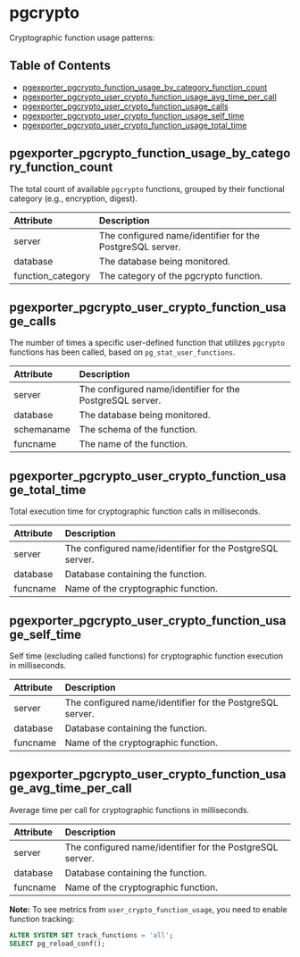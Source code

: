 # pgcrypto


Cryptographic function usage patterns:

## Table of Contents
- [pgexporter_pgcrypto_function_usage_by_category_function_count](#pgexporter-pgcrypto-function-usage-by-category-function-count)
- [pgexporter_pgcrypto_user_crypto_function_usage_avg_time_per_call](#pgexporter-pgcrypto-user-crypto-function-usage-avg-time-per-call)
- [pgexporter_pgcrypto_user_crypto_function_usage_calls](#pgexporter-pgcrypto-user-crypto-function-usage-calls)
- [pgexporter_pgcrypto_user_crypto_function_usage_self_time](#pgexporter-pgcrypto-user-crypto-function-usage-self-time)
- [pgexporter_pgcrypto_user_crypto_function_usage_total_time](#pgexporter-pgcrypto-user-crypto-function-usage-total-time)

## pgexporter_pgcrypto_function_usage_by_category_function_count

The total count of available `pgcrypto` functions, grouped by their functional category (e.g., encryption, digest).

| Attribute | Description |
| :-------- | :---------- |
| server | The configured name/identifier for the PostgreSQL server. |
| database | The database being monitored. |
| function_category | The category of the pgcrypto function. |

## pgexporter_pgcrypto_user_crypto_function_usage_calls

The number of times a specific user-defined function that utilizes `pgcrypto` functions has been called, based on `pg_stat_user_functions`.

| Attribute | Description |
| :-------- | :---------- |
| server | The configured name/identifier for the PostgreSQL server. |
| database | The database being monitored. |
| schemaname | The schema of the function. |
| funcname | The name of the function. |

## pgexporter_pgcrypto_user_crypto_function_usage_total_time

Total execution time for cryptographic function calls in milliseconds.

| Attribute | Description |
| :-------- | :---------- |
| server | The configured name/identifier for the PostgreSQL server. |
| database | Database containing the function. |
| funcname | Name of the cryptographic function. |

## pgexporter_pgcrypto_user_crypto_function_usage_self_time

Self time (excluding called functions) for cryptographic function execution in milliseconds.

| Attribute | Description |
| :-------- | :---------- |
| server | The configured name/identifier for the PostgreSQL server. |
| database | Database containing the function. |
| funcname | Name of the cryptographic function. |

## pgexporter_pgcrypto_user_crypto_function_usage_avg_time_per_call

Average time per call for cryptographic functions in milliseconds.

| Attribute | Description |
| :-------- | :---------- |
| server | The configured name/identifier for the PostgreSQL server. |
| database | Database containing the function. |
| funcname | Name of the cryptographic function. |

**Note:** To see metrics from `user_crypto_function_usage`, you need to enable function tracking:
```sql
ALTER SYSTEM SET track_functions = 'all';
SELECT pg_reload_conf();
```